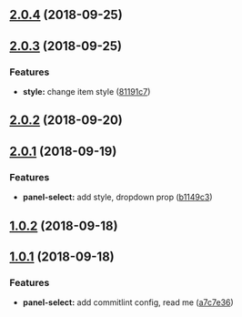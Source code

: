 <a name="2.0.4"></a>
## [2.0.4](https://github.com/petkit-io/ngx-material-panel-select/compare/v2.0.3...v2.0.4) (2018-09-25)



<a name="2.0.3"></a>
## [2.0.3](https://github.com/petkit-io/ngx-material-panel-select/compare/v2.0.2...v2.0.3) (2018-09-25)


### Features

* **style:** change item style ([81191c7](https://github.com/petkit-io/ngx-material-panel-select/commit/81191c7))



<a name="2.0.2"></a>
## [2.0.2](https://github.com/petkit-io/ngx-material-panel-select/compare/v2.0.1...v2.0.2) (2018-09-20)



<a name="2.0.1"></a>
## [2.0.1](https://github.com/petkit-io/ngx-material-panel-select/compare/v1.0.2...v2.0.1) (2018-09-19)


### Features

* **panel-select:** add style, dropdown prop ([b1149c3](https://github.com/petkit-io/ngx-material-panel-select/commit/b1149c3))



<a name="1.0.2"></a>
## [1.0.2](https://github.com/petkit-io/ngx-material-panel-select/compare/v1.0.1...v1.0.2) (2018-09-18)



<a name="1.0.1"></a>
## [1.0.1](https://github.com/petkit-io/ngx-material-panel-select/compare/a7c7e36...v1.0.1) (2018-09-18)


### Features

* **panel-select:** add commitlint config, read me ([a7c7e36](https://github.com/petkit-io/ngx-material-panel-select/commit/a7c7e36))



